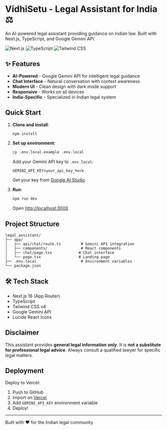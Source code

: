# VidhiSetu - Legal Assistant for India ⚖️

An AI-powered legal assistant providing guidance on Indian law. Built with Next.js, TypeScript, and Google Gemini API.

![Next.js](https://img.shields.io/badge/Next.js-16.0-black?style=flat-square&logo=next.js)
![TypeScript](https://img.shields.io/badge/TypeScript-5.0-blue?style=flat-square&logo=typescript)
![Tailwind CSS](https://img.shields.io/badge/Tailwind-4.0-38bdf8?style=flat-square&logo=tailwind-css)

## ✨ Features

- **AI-Powered** - Google Gemini API for intelligent legal guidance
- **Chat Interface** - Natural conversation with context awareness
- **Modern UI** - Clean design with dark mode support
- **Responsive** - Works on all devices
- **India-Specific** - Specialized in Indian legal system

## Quick Start

1. **Clone and install**:
   ```bash
   npm install
   ```

2. **Set up environment**:
   ```bash
   cp .env.local.example .env.local
   ```
   Add your Gemini API key to `.env.local`:
   ```
   GEMINI_API_KEY=your_api_key_here
   ```
   Get your key from [Google AI Studio](https://makersuite.google.com/app/apikey)

3. **Run**:
   ```bash
   npm run dev
   ```
   Open [http://localhost:3000](http://localhost:3000)

## Project Structure

```
legal_assistant/
├── app/
│   ├── api/chat/route.ts         # Gemini API integration
│   ├── components/               # React components
│   ├── chat/page.tsx            # Chat interface
│   └── page.tsx                 # Landing page
├── .env.local                    # Environment variables
└── package.json
```

## 🛠️ Tech Stack

- Next.js 16 (App Router)
- TypeScript
- Tailwind CSS v4
- Google Gemini API
- Lucide React Icons

## Disclaimer

This assistant provides **general legal information only**. It is **not a substitute for professional legal advice**. Always consult a qualified lawyer for specific legal matters.

##  Deployment

Deploy to Vercel:
1. Push to GitHub
2. Import on [Vercel](https://vercel.com)
3. Add `GEMINI_API_KEY` environment variable
4. Deploy!

---

Built with ❤️ for the Indian legal community

